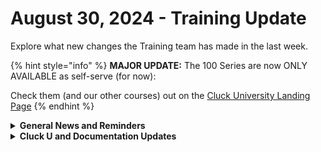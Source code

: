 # August 30, 2024 - Training Update

Explore what new changes the Training team has made in the last week.

{% hint style="info" %}
**MAJOR UPDATE:** The 100 Series are now ONLY AVAILABLE as self-serve (for now):

Check them (and our other courses) out on the [Cluck University Landing Page](https://go.rew.st/cluck-university)
{% endhint %}

<details>

<summary><strong>General News and Reminders</strong></summary>

* **Game Tip of the Week:**&#x20;
  * The latest Nintendo Direct happened this week and there were some AMAZING remasters, remakes, and ports announced like Suikoden I & II, Legend of Heroes Trials in the Sky, Yakuza Kiwami, the CASTLEVANIA DS GAMES, and Tales of Graces F. I could go on, but what are YOUR favorite announcements?&#x20;
* **SHOUT OUTS** **TO:**
  * Dominic, Mike, Dave, Lara, Nick, Brad, Jonathan C., Skylar, Chad, Josh, and Jonathan R for passing the Certification Exam
    * AND Patrick and Hamza for PERFECT SCORES!!! :confetti\_ball:
  * Take the [foundations-certification.md](../../../cluck-university/rewst-foundations-1/foundations-certification.md "mention") Exam, and collect your prestigious **Certified Rewster** badge in Discord.  As well as access to a super secret Discord channel.
* Join us in our [Cluck-U Discord channel](https://discord.com/channels/936789089703845988/1121465945295167588) if you have any questions, comments, or concerns!
* [Sign up for the Office Hours](https://calendly.com/cluck-u/office-hours?) and the[ ROC AMA](https://calendly.com/cluck-u/roc-ama) to work through any questions you have during and after training! If there is something you want us to cover, Let us know!

</details>

<details>

<summary><strong>Cluck U and Documentation Updates</strong></summary>

**What's New at Cluck University?**

* Stay tuned for exciting new self-paced content and special live sessions for beginners coming in September 2024!
* Check out the Cluck University Landing Page @  [go.rew.st/cluck-university](https://go.rew.st/cluck-university) for all the latest courses self-serve and live.

**The List of Reminders:**

* We'd love to get your feedback on our Training and Documentation! [Please fill out this form to let us know how we can improve](https://app.sli.do/event/m8C3AjPUnuDgpkVDmPsQL3)!
* You can make training and documentation requests at [https://rewst.canny.io/](https://rewst.canny.io/)

**New & Updated Pages:**

* Last week's Open Mic video[august-23-2024-build-workflows-with-your-friends-with-this-upcoming-feature.md](../../roc-open-mics/2024-roc-open-mics/august-23-2024-build-workflows-with-your-friends-with-this-upcoming-feature.md "mention") has been added

</details>

